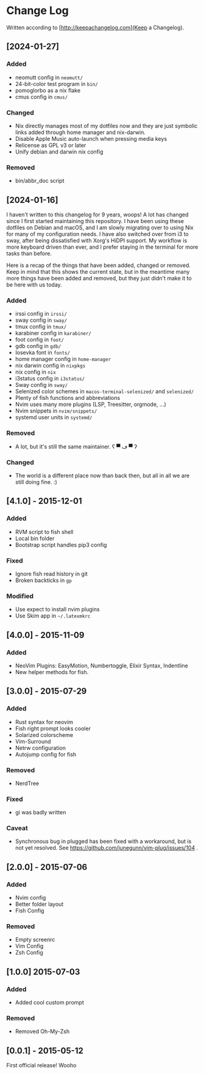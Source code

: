 # Change Log

Written according to [http://keepachangelog.com](Keep a Changelog).

## [2024-01-27]

### Added

- neomutt config in `neomutt/`
- 24-bit-color test program in `bin/`
- pomoglorbo as a nix flake
- cmus config in `cmus/`

### Changed

- Nix directly manages most of my dotfiles now and they are just symbolic links
  added through home manager and nix-darwin.
- Disable Apple Music auto-launch when pressing media keys
- Relicense as GPL v3 or later
- Unify debian and darwin nix config

### Removed

- bin/abbr_doc script

## [2024-01-16]

I haven't written to this changelog for 9 years, woops! A lot has changed since
I first started maintaining this repository. I have been using these dotfiles
on Debian and macOS, and I am slowly migrating over to using Nix for many of my
configuration needs. I have also switched over from i3 to sway, after being
dissatisfied with Xorg's HiDPI support. My workflow is more keyboard driven
than ever, and I prefer staying in the terminal for more tasks than before.

Here is a recap of the things that have been added, changed or removed. Keep in
mind that this shows the current state, but in the meantime many more things
have been added and removed, but they just didn't make it to be here with us
today.

### Added

- irssi config in `irssi/`
- sway config in `sway/`
- tmux config in `tmux/`
- karabiner config in `karabiner/`
- foot config in `foot/`
- gdb config in `gdb/`
- Iosevka font in `fonts/`
- home manager config in `home-manager`
- nix darwin config in `nixpkgs`
- nix config in `nix`
- i3status config in `i3status/`
- Sway config in `sway/`
- Selenized color schemes in `macos-terminal-selenized/` and `selenized/`
- Plenty of fish functions and abbreviations
- Nvim uses many more plugins (LSP, Treesitter, orgmode, ...)
- Nvim snippets in `nvim/snippets/`
- systemd user units in `systemd/`

### Removed

- A lot, but it's still the same maintainer. ʕ ▀ ڡ ▀ ʔ

### Changed

- The world is a different place now than back then, but all in all we are
  still doing fine. :)

## [4.1.0] - 2015-12-01

### Added

- RVM script to fish shell
- Local bin folder
- Bootstrap script handles pip3 config

### Fixed

- Ignore fish read history in git
- Broken backticks in `gp`

### Modified

- Use expect to install nvim plugins
- Use Skim app in `~/.latexmkrc`

## [4.0.0] - 2015-11-09

### Added

- NeoVim Plugins: EasyMotion, Numbertoggle, Elixir Syntax, Indentline
- New helper methods for fish.

## [3.0.0] - 2015-07-29

### Added

- Rust syntax for neovim
- Fish right prompt looks cooler
- Solarized colorscheme
- Vim-Surround
- Netrw configuration
- Autojump config for fish

### Removed

- NerdTree

### Fixed

- gi was badly written

### Caveat

- Synchronous bug in plugged has been fixed with a workaround, but is not yet resolved. See https://github.com/junegunn/vim-plug/issues/104 .

## [2.0.0] - 2015-07-06

### Added

- Nvim config
- Better folder layout
- Fish Config

### Removed

- Empty screenrc
- Vim Config
- Zsh Config

## [1.0.0] 2015-07-03

### Added

- Added cool custom prompt

### Removed

- Removed Oh-My-Zsh

## [0.0.1] - 2015-05-12

First official release! Wooho
